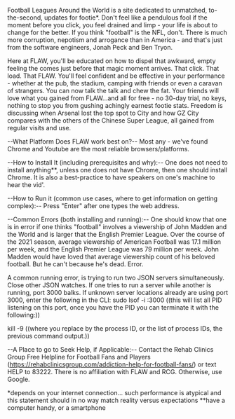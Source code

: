 
Football Leagues Around the World is a site dedicated to unmatched, to-the-second, updates for footie*. Don't feel like a pendulous fool if the moment before you click, you feel drained and limp - your life is about to change for the better.  If you think "football" is the NFL, don't. There is much more corruption, nepotism and arrogance than in America - and that's just from the software engineers, Jonah Peck and Ben Tryon.

Here at FLAW, you'll be educated on how to dispel that awkward, empty feeling the comes just before that magic moment arrives. That click. That load. That FLAW. You'll feel confident and be effective in your performance - whether at the pub, the stadium, camping with friends or even a caravan of strangers. You can now talk the talk and chew the fat. Your friends will love what you gained from FLAW...and all for free - no 30-day trial, no keys, nothing to stop you from gushing achingly earnest footie stats. Freedom is discussing when Arsenal lost the top spot to City and how GZ City compares with the others of the Chinese Super League, all gained from regular visits and use.

--What Platform Does FLAW work best on?--
Most any - we've found Chrome and Youtube are the most reliable browsers/platforms.

--How to Install It (including prerequisites and why):--
One does not need to install anything**, unless one does not have Chrome, then one should install Chrome. It is also a best-practice to have speakers on one's machine to hear the vid'.

--How to Run it (common use cases, where to get information on getting complex):--
Press "Enter" after one types the web address. 

--Common Errors (both installing and running):--
One should know that one is in error if one thinks "football" involves a viewership of John Madden and the World and is larger that the English Premier League. Over the course of the 2021 season, average viewership of American Football was 17.1 million per week, and the English Premier League was 79 million per week.  John Madden would have loved that average viewership count of his beloved football. But he can't because he's dead. Error.  

A common running error, is trying to run two JSON servers simultaneously. Close other JSON watches.  If one tries to run a server while another is running, port 3000 balks.  If unknown server locations already are using port 3000, enter the following in the CLI:
sudo lsof -i :3000
((this will list all PID listening on this port, once you have the PID you can terminate it with the following:))

kill -9 <PID>
((where you replace <PID> by the process ID, or the list of process IDs, the previous command output.))


--A Place to go to Seek Help, if Applicable:--
Contact the Rehab Clinics Group Free Helpline for Football Fans and Players (https://rehabclinicsgroup.com/addiction-help-for-football-fans/) or text HELP to 83222. There is no affiliation with FLAW and RCG. Otherwise, use Google.



*depends on your internet connection... such performance is atypical and this statement should in no way match reality versus expectations
**have a computer handy, or a smartphone
